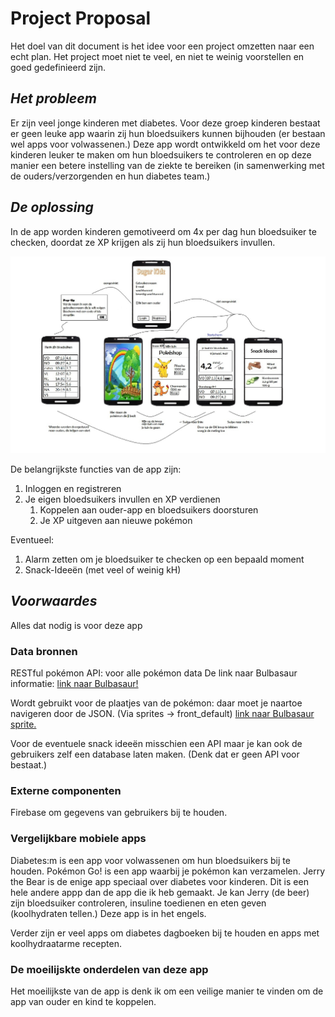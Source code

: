 # Project Proposal
Het doel van dit document is het idee voor een project omzetten naar een echt plan. Het project moet niet te veel, en niet te weinig voorstellen en goed gedefinieerd zijn. 

## _Het probleem_
Er zijn veel jonge kinderen met diabetes. Voor deze groep kinderen bestaat er geen leuke app waarin zij hun bloedsuikers kunnen bijhouden (er bestaan wel apps voor volwassenen.) Deze app wordt ontwikkeld om het voor deze kinderen leuker te maken om hun bloedsuikers te controleren en op deze manier een betere instelling van de ziekte te bereiken (in samenwerking met de ouders/verzorgenden en hun diabetes team.)

## _De oplossing_

In de app worden kinderen gemotiveerd om 4x per dag hun bloedsuiker te checken, doordat ze XP krijgen als zij hun bloedsuikers invullen.

![Voorstelling van deze app](docs/proposal.jpg)

De belangrijkste functies van de app zijn:
1. Inloggen en registreren
1. Je eigen bloedsuikers invullen en XP verdienen
    1. Koppelen aan ouder-app en bloedsuikers doorsturen
    1. Je XP uitgeven aan nieuwe pokémon

Eventueel:
1. Alarm zetten om je bloedsuiker te checken op een bepaald moment
1. Snack-Ideeën (met veel of weinig kH)

## _Voorwaardes_
Alles dat nodig is voor deze app

### Data bronnen
RESTful pokémon API: voor alle pokémon data
De link naar Bulbasaur informatie: [link naar Bulbasaur!](http://pokeapi.co/api/v2/pokemon/1/)

Wordt gebruikt voor de plaatjes van de pokémon: daar moet je naartoe navigeren door de JSON. (Via sprites -> front_default)
[link naar Bulbasaur sprite.](https://raw.githubusercontent.com/PokeAPI/sprites/master/sprites/pokemon/1.png)

Voor de eventuele snack ideeën misschien een API maar je kan ook de gebruikers zelf een database laten maken. (Denk dat er geen API voor bestaat.)

### Externe componenten

Firebase om gegevens van gebruikers bij te houden.

### Vergelijkbare mobiele apps

Diabetes:m is een app voor volwassenen om hun bloedsuikers bij te houden.
Pokémon Go! is een app waarbij je pokémon kan verzamelen.
Jerry the Bear is de enige app speciaal over diabetes voor kinderen. Dit is een hele andere appp dan de app die ik heb gemaakt. Je kan Jerry (de beer) zijn bloedsuiker controleren, insuline toedienen en eten geven (koolhydraten tellen.) Deze app is in het engels.

Verder zijn er veel apps om diabetes dagboeken bij te houden en apps met koolhydraatarme recepten.

### De moeilijskte onderdelen van deze app

Het moeilijkste van de app is denk ik om een veilige manier te vinden om de app van ouder en kind te koppelen.
